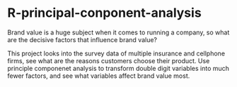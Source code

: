 # R-principal-conponent-analysis

Brand value is a huge subject when it comes to running a company, so what are the decisive factors that influence 
brand value? 

This project looks into the survey data of multiple insurance and cellphone firms, see what are the reasons customers 
choose their product. Use principle componenet analysis to transform double digit variables into much fewer factors, and see 
what variables affect brand value most.
